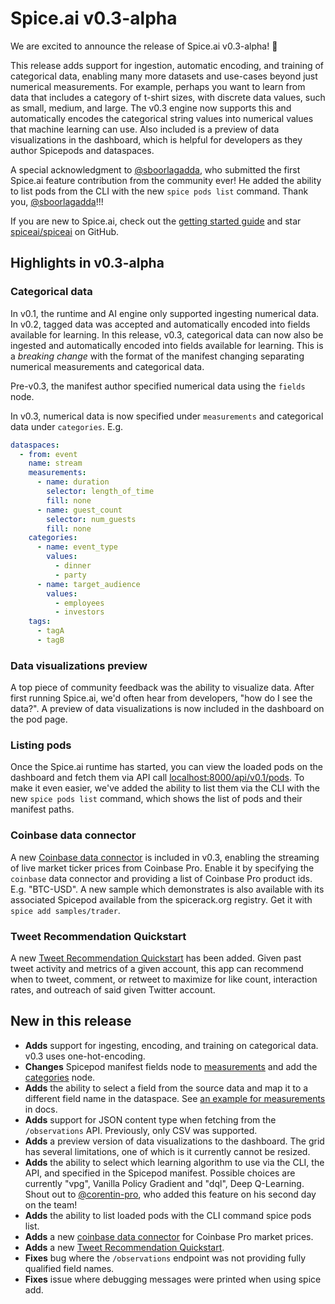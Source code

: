 # Spice.ai v0.3-alpha

We are excited to announce the release of Spice.ai v0.3-alpha! 🎉

This release adds support for ingestion, automatic encoding, and training of categorical data, enabling many more datasets and use-cases beyond just numerical measurements. For example, perhaps you want to learn from data that includes a category of t-shirt sizes, with discrete data values, such as small, medium, and large. The v0.3 engine now supports this and automatically encodes the categorical string values into numerical values that machine learning can use. Also included is a preview of data visualizations in the dashboard, which is helpful for developers as they author Spicepods and dataspaces. 

A special acknowledgment to [@sboorlagadda](https://github.com/sboorlagadda), who submitted the first Spice.ai feature contribution from the community ever! He added the ability to list pods from the CLI with the new `spice pods list` command. Thank you, [@sboorlagadda](https://github.com/sboorlagadda)!!!

If you are new to Spice.ai, check out the [getting started guide](https://docs.spiceai.org/getting-started/) and star [spiceai/spiceai](https://github.com/spiceai/spiceai) on GitHub.

## Highlights in v0.3-alpha

### Categorical data

In v0.1, the runtime and AI engine only supported ingesting numerical data. In v0.2, tagged data was accepted and automatically encoded into fields available for learning. In this release, v0.3, categorical data can now also be ingested and automatically encoded into fields available for learning. This is a *breaking change* with the format of the manifest changing separating numerical measurements and categorical data.

Pre-v0.3, the manifest author specified numerical data using the `fields` node.

In v0.3, numerical data is now specified under `measurements` and categorical data under `categories`. E.g.

```yaml
dataspaces:
  - from: event
    name: stream
    measurements:
      - name: duration
        selector: length_of_time
        fill: none
      - name: guest_count
        selector: num_guests
        fill: none
    categories:
      - name: event_type
        values:
          - dinner
          - party
      - name: target_audience
        values:
          - employees
          - investors
    tags:
      - tagA
      - tagB
```

### Data visualizations preview

A top piece of community feedback was the ability to visualize data. After first running Spice.ai, we'd often hear from developers, "how do I see the data?". A preview of data visualizations is now included in the dashboard on the pod page.

### Listing pods

Once the Spice.ai runtime has started, you can view the loaded pods on the dashboard and fetch them via API call [localhost:8000/api/v0.1/pods](http://localhost:8000/api/v0.1/pods). To make it even easier, we've added the ability to list them via the CLI with the new `spice pods list` command, which shows the list of pods and their manifest paths.

### Coinbase data connector

A new [Coinbase data connector](https://github.com/spiceai/data-components-contrib/blob/trunk/dataconnectors/coinbase/README.md) is included in v0.3, enabling the streaming of live market ticker prices from Coinbase Pro. Enable it by specifying the `coinbase` data connector and providing a list of Coinbase Pro product ids. E.g. "BTC-USD". A new sample which demonstrates is also available with its associated Spicepod available from the spicerack.org registry. Get it with `spice add samples/trader`.

### Tweet Recommendation Quickstart

A new [Tweet Recommendation Quickstart](https://github.com/spiceai/quickstarts/blob/trunk/tweet-recommendation/README.md) has been added. Given past tweet activity and metrics of a given account, this app can recommend when to tweet, comment, or retweet to maximize for like count, interaction rates, and outreach of said given Twitter account.

## New in this release

- **Adds** support for ingesting, encoding, and training on categorical data. v0.3 uses one-hot-encoding.
- **Changes** Spicepod manifest fields node to [measurements](docs.spiceai.org/reference/pod/#dataspacesmeasurements) and add the [categories](docs.spiceai.org/reference/pod/#dataspacescategories) node.
- **Adds** the ability to select a field from the source data and map it to a different field name in the dataspace. See [an example for measurements](docs.spiceai.org/reference/pod/#dataspacesmeasurementsselector) in docs.
- **Adds** support for JSON content type when fetching from the `/observations` API. Previously, only CSV was supported.
- **Adds** a preview version of data visualizations to the dashboard. The grid has several limitations, one of which is it currently cannot be resized.
- **Adds** the ability to select which learning algorithm to use via the CLI, the API, and specified in the Spicepod manifest. Possible choices are currently "vpg", Vanilla Policy Gradient and "dql", Deep Q-Learning. Shout out to [@corentin-pro](https://github.com/corentin-pro), who added this feature on his second day on the team!
- **Adds** the ability to list loaded pods with the CLI command spice pods list.
- **Adds** a new [coinbase data connector](https://github.com/spiceai/data-components-contrib/blob/trunk/dataconnectors/coinbase/README.md) for Coinbase Pro market prices.
- **Adds** a new [Tweet Recommendation Quickstart](https://github.com/spiceai/quickstarts/blob/trunk/tweet-recommendation/README.md).
- **Fixes** bug where the `/observations` endpoint was not providing fully qualified field names.
- **Fixes** issue where debugging messages were printed when using spice add.
